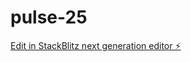 # pulse-25

[Edit in StackBlitz next generation editor ⚡️](https://stackblitz.com/~/github.com/AamirAbdullahKhan1/pulse-25)